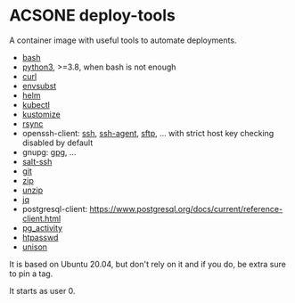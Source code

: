# ACSONE deploy-tools

A container image with useful tools to automate deployments.

- [bash](https://linux.die.net/man/1/bash)
- [python3](https://www.python.org/doc/), >=3.8, when bash is not enough
- [curl](https://linux.die.net/man/1/curl)
- [envsubst](https://linux.die.net/man/1/envsubst)
- [helm](https://helm.sh/)
- [kubectl](https://kubernetes.io/docs/reference/kubectl/overview/)
- [kustomize](https://kubectl.docs.kubernetes.io/references/kustomize/)
- [rsync](https://linux.die.net/man/1/rsync)
- openssh-client: [ssh](https://linux.die.net/man/1/ssh),
  [ssh-agent](https://linux.die.net/man/1/ssh-agent),
  [sftp](https://linux.die.net/man/1/sftp), ... with strict host key checking
  disabled by default
- gnupg: [gpg](https://linux.die.net/man/1/gpg), ...
- [salt-ssh](https://docs.saltproject.io/en/latest/topics/ssh/)
- [git](https://git-scm.com/)
- [zip](https://linux.die.net/man/1/zip)
- [unzip](https://linux.die.net/man/1/unzip)
- [jq](https://stedolan.github.io/jq/)
- postgresql-client: https://www.postgresql.org/docs/current/reference-client.html
- [pg_activity](https://pypi.org/project/pg-activity)
- [htpasswd](https://httpd.apache.org/docs/current/programs/htpasswd.html)
- [unison](https://github.com/bcpierce00/unison)

It is based on Ubuntu 20.04, but don't rely on it and if you do, be
extra sure to pin a tag.

It starts as user 0.
